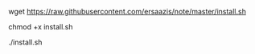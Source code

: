 wget https://raw.githubusercontent.com/ersaazis/note/master/install.sh

chmod +x install.sh

./install.sh
